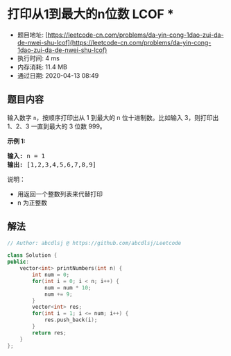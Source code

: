 # 打印从1到最大的n位数 LCOF *
- 题目地址: [https://leetcode-cn.com/problems/da-yin-cong-1dao-zui-da-de-nwei-shu-lcof](https://leetcode-cn.com/problems/da-yin-cong-1dao-zui-da-de-nwei-shu-lcof)
- 执行时间: 4 ms
- 内存消耗: 11.4 MB
- 通过日期: 2020-04-13 08:49

## 题目内容
<p>输入数字 <code>n</code>，按顺序打印出从 1 到最大的 n 位十进制数。比如输入 3，则打印出 1、2、3 一直到最大的 3 位数 999。</p>

<p><strong>示例 1:</strong></p>

<pre><strong>输入:</strong> n = 1
<strong>输出:</strong> [1,2,3,4,5,6,7,8,9]
</pre>



<p>说明：</p>

<ul>
	<li>用返回一个整数列表来代替打印</li>
	<li>n 为正整数</li>
</ul>


## 解法
```cpp
// Author: abcdlsj @ https://github.com/abcdlsj/Leetcode

class Solution {
public:
    vector<int> printNumbers(int n) {
        int num = 0;
        for(int i = 0; i < n; i++) {
            num = num * 10;
            num += 9;
        }
        vector<int> res;
        for(int i = 1; i <= num; i++) {
            res.push_back(i);
        }
        return res;
    }
};

```